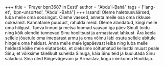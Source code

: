 +++
title = 'Prayer bpn3687 in Eesti'
author = "Abdu'l-Bahá"
tags = ['lang-et', 'bpn-unsorted', "Abdu'l-Bahá"]
+++
Issand! Oleme haletsusväärsed, luba meile oma soosingut. Oleme vaesed, anneta meile osa oma rikkuse ookeanist. Kannatame puudust, rahulda meid. Oleme alandatud, kingi meile oma hiilgust. Taeva linnud ja metsa loomad saavad iga päev Sinult toidu ning kõik olendid tunnevad Sinu hoolitsust ja armastavat lahkust. Ära keela sellele jõuetule oma imepärast armu ja oma võimu läbi osuta sellele abitule hingele oma heldust. Anna meile meie igapäevast leiba ning luba meile heldesti kõike meie elutarbeks, et oleksime sõltumatud kellestki muust peale Sinu; et võiksime täielikult suhelda Sinuga, käia Sinu teid ja kuulutada Sinu saladusi. Sina oled Kõigevägevam ja Armastav, kogu inimkonna Hooldaja.
